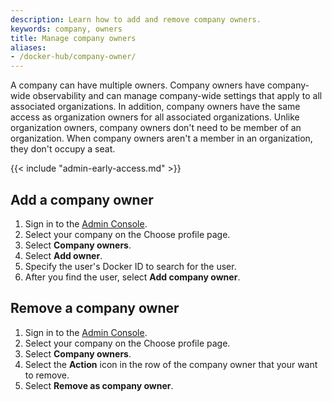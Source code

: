```yaml
---
description: Learn how to add and remove company owners.
keywords: company, owners
title: Manage company owners
aliases:
- /docker-hub/company-owner/
---
```


A company can have multiple owners. Company owners have company-wide
observability and can manage company-wide settings that apply to all associated
organizations. In addition, company owners have the same access as organization
owners for all associated organizations. Unlike organization owners, company
owners don't need to be member of an organization. When company owners aren't a
member in an organization, they don't occupy a seat.

{{< include "admin-early-access.md" >}}

## Add a company owner

1. Sign in to the [Admin Console](https://admin.docker.com).
2. Select your company on the Choose profile page.
3. Select **Company owners**.
4. Select **Add owner**.
5. Specify the user's Docker ID to search for the user.
6. After you find the user, select **Add company owner**.

## Remove a company owner

1. Sign in to the [Admin Console](https://admin.docker.com).
2. Select your company on the Choose profile page.
3. Select **Company owners**.
4. Select the **Action** icon in the row of the company owner that your want to remove.
5. Select **Remove as company owner**.
